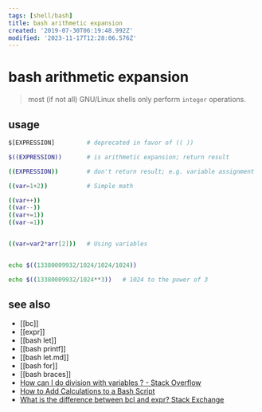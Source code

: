 ```yaml
---
tags: [shell/bash]
title: bash arithmetic expansion
created: '2019-07-30T06:19:48.992Z'
modified: '2023-11-17T12:28:06.576Z'
---
```


# bash arithmetic expansion

> most (if not all) GNU/Linux shells only perform `integer` operations.

## usage

```sh
$[EXPRESSION]         # deprecated in favor of (( ))

$((EXPRESSION))       # is arithmetic expansion; return result

((EXPRESSION))        # don't return result; e.g. variable assignment
```

```sh
((var=1+2))           # Simple math

((var++))
((var--))
((var+=1))
((var-=1))


((var=var2*arr[2]))   # Using variables


echo $((13380009932/1024/1024/1024))

echo $((13380009932/1024**3))   # 1024 to the power of 3
```

## see also

- [[bc]]
- [[expr]]
- [[bash let]]
- [[bash printf]]
- [[bash let.md]]
- [[bash for]]
- [[bash braces]]
- [How can I do division with variables ? - Stack Overflow](https://stackoverflow.com/a/18093887)
- [How to Add Calculations to a Bash Script](https://www.lifewire.com/arithmetic-in-bash-2200566)
- [What is the difference between bcl and expr? Stack Exchange](https://unix.stackexchange.com/a/327468)
